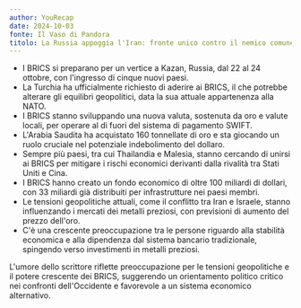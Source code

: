 ```yaml
---
author: YouRecap
date: 2024-10-03
fonte: Il Vaso di Pandora
titolo: La Russia appoggia l'Iran: fronte unico contro il nemico comune - Nadia Ottaviani
---
```


- I BRICS si preparano per un vertice a Kazan, Russia, dal 22 al 24 ottobre, con l'ingresso di cinque nuovi paesi.
- La Turchia ha ufficialmente richiesto di aderire ai BRICS, il che potrebbe alterare gli equilibri geopolitici, data la sua attuale appartenenza alla NATO.
- I BRICS stanno sviluppando una nuova valuta, sostenuta da oro e valute locali, per operare al di fuori del sistema di pagamento SWIFT.
- L'Arabia Saudita ha acquistato 160 tonnellate di oro e sta giocando un ruolo cruciale nel potenziale indebolimento del dollaro.
- Sempre più paesi, tra cui Thailandia e Malesia, stanno cercando di unirsi ai BRICS per mitigare i rischi economici derivanti dalla rivalità tra Stati Uniti e Cina.
- I BRICS hanno creato un fondo economico di oltre 100 miliardi di dollari, con 33 miliardi già distribuiti per infrastrutture nei paesi membri.
- Le tensioni geopolitiche attuali, come il conflitto tra Iran e Israele, stanno influenzando i mercati dei metalli preziosi, con previsioni di aumento del prezzo dell'oro.
- C'è una crescente preoccupazione tra le persone riguardo alla stabilità economica e alla dipendenza dal sistema bancario tradizionale, spingendo verso investimenti in metalli preziosi.

L'umore dello scrittore riflette preoccupazione per le tensioni geopolitiche e il potere crescente dei BRICS, suggerendo un orientamento politico critico nei confronti dell'Occidente e favorevole a un sistema economico alternativo.
